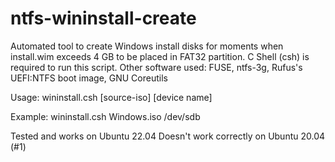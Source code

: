 # ntfs-wininstall-create
Automated tool to create Windows install disks for moments when install.wim exceeds 4 GB to be placed in FAT32 partition. C Shell (csh) is required to run this script.
Other software used: FUSE, ntfs-3g, Rufus's UEFI:NTFS boot image, GNU Coreutils 

Usage: wininstall.csh [source-iso] [device name]

Example: wininstall.csh Windows.iso /dev/sdb


Tested and works on Ubuntu 22.04
Doesn't work correctly on Ubuntu 20.04 (#1)
